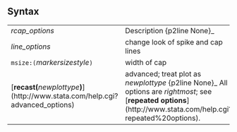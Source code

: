 ## Syntax

<table class="standard">
<colgroup>
<col style="width: 50%" />
<col style="width: 50%" />
</colgroup>
<tbody>
<tr class="odd">
<td><var class="command">rcap_options</var></td>
<td>Description <span>{p2line None}_</td>
</tr>
<tr class="even">
<td><var class="command">line_options</var></td>
<td>change look of spike and cap lines</td>
</tr>
<tr class="odd">
<td><code class="command">msize:(</code><var class="command">markersizestyle</var><code class="command">)</code></td>
<td>width of cap</td>
</tr>
<tr class="even">
<td>[<strong>recast(</strong><var class="command">newplottype</var><strong>)</strong>](http://www.stata.com/help.cgi?advanced_options)</td>
<td>advanced; treat plot as <var class="command">newplottype</var> <span>{p2line None}_
All options are <var class="command">rightmost</var>; see [<strong>repeated options</strong>](http://www.stata.com/help.cgi?repeated%20options).</td>
</tr>
</tbody>
</table>
